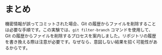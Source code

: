 # まとめ

機密情報が誤ってコミットされた場合、Git の履歴からファイルを削除することは必要な手順です。この実験では、`git filter-branch` コマンドを使用して、Git の履歴からファイルを削除するプロセスを案内しました。リポジトリの履歴を書き換える際は注意が必要です。なぜなら、意図しない結果を招く可能性があるからです。
